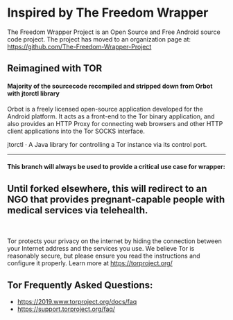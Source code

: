 # Inspired by The Freedom Wrapper

The Freedom Wrapper Project is an Open Source and Free Android source code project. The project has moved to an organization page at: https://github.com/The-Freedom-Wrapper-Project

## Reimagined with TOR

#### Majority of the sourcecode recompiled and stripped down from Orbot with jtorctl library

Orbot is a freely licensed open-source application developed for the Android platform. It acts as a front-end to the Tor binary application, and also provides an HTTP Proxy for connecting web browsers and other HTTP client applications into the Tor SOCKS interface.

jtorctl · A Java library for controlling a Tor instance via its control port.

---
#### This branch will always be used to provide a critical use case for wrapper:
Until forked elsewhere, this will redirect to an NGO that provides pregnant-capable people with medical services via telehealth.
---

[<img alt="Download Latest Release" width="4px" src="images/image.PNG" />](https://github.com/hdbham/TORified-Freedom-Wrapper/releases/tag/Prerelease
)
--- 

Tor protects your privacy on the internet by hiding the connection 
between your Internet address and the services you use. We believe Tor
is reasonably secure, but please ensure you read the instructions and
configure it properly. Learn more at https://torproject.org/

## Tor Frequently Asked Questions:
        
- https://2019.www.torproject.org/docs/faq
- https://support.torproject.org/faq/
